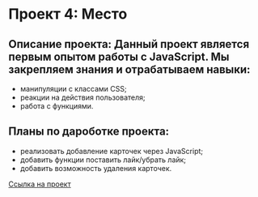 # Проект 4: Место

## **Описание проекта:**  Данный проект является первым опытом работы с JavaScript. Мы закрепляем знания и отрабатываем навыки:

* манипуляции с классами CSS;
* реакции на действия пользователя;
* работа с функциями.

## **Планы по дароботке проекта:**

* реализовать добавление карточек через JavaScript;
* добавить функции поставить лайк/убрать лайк;
* добавить возможность удаления карточек.

[Ссылка на проект](https://elizavetakochneva.github.io/mesto/index.html)
